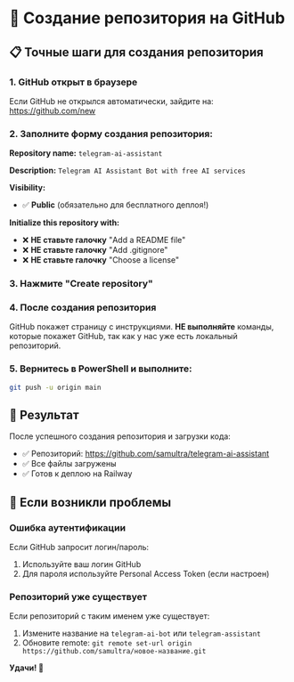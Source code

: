 # 🚀 Создание репозитория на GitHub

## 📋 Точные шаги для создания репозитория

### 1. GitHub открыт в браузере
Если GitHub не открылся автоматически, зайдите на: https://github.com/new

### 2. Заполните форму создания репозитория:

**Repository name:** `telegram-ai-assistant`

**Description:** `Telegram AI Assistant Bot with free AI services`

**Visibility:** 
- ✅ **Public** (обязательно для бесплатного деплоя!)

**Initialize this repository with:**
- ❌ **НЕ ставьте галочку** "Add a README file"
- ❌ **НЕ ставьте галочку** "Add .gitignore"
- ❌ **НЕ ставьте галочку** "Choose a license"

### 3. Нажмите "Create repository"

### 4. После создания репозитория

GitHub покажет страницу с инструкциями. **НЕ выполняйте** команды, которые покажет GitHub, так как у нас уже есть локальный репозиторий.

### 5. Вернитесь в PowerShell и выполните:

```bash
git push -u origin main
```

## 🎯 Результат

После успешного создания репозитория и загрузки кода:

- ✅ Репозиторий: https://github.com/samultra/telegram-ai-assistant
- ✅ Все файлы загружены
- ✅ Готов к деплою на Railway

## 🚨 Если возникли проблемы

### Ошибка аутентификации
Если GitHub запросит логин/пароль:
1. Используйте ваш логин GitHub
2. Для пароля используйте Personal Access Token (если настроен)

### Репозиторий уже существует
Если репозиторий с таким именем уже существует:
1. Измените название на `telegram-ai-bot` или `telegram-assistant`
2. Обновите remote: `git remote set-url origin https://github.com/samultra/новое-название.git`

**Удачи! 🎉**
